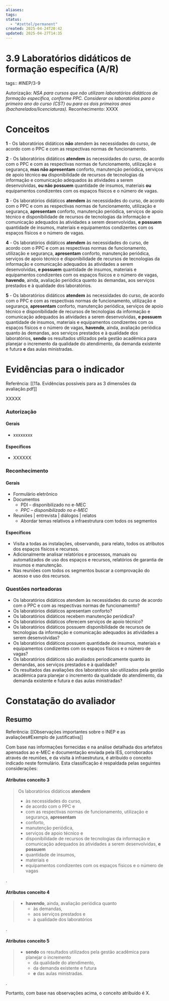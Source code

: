 ```yaml
---
aliases: 
tags: 
status:
  - "#zettel/permanent"
created: 2025-04-24T20:42
updated: 2025-04-27T14:35
---
```

# 3.9 Laboratórios didáticos de formação específica (A/R)

tags:: #INEP/3-9

Autorização: _NSA para cursos que não utilizam laboratórios didáticos de formação específica, conforme PPC. Considerar os laboratórios para o primeiro ano do curso (CST) ou para os dois primeiros anos (bacharelados/licenciaturas)._
Reconhecimento: XXXX

# Conceitos

**1** - Os laboratórios didáticos **não** atendem às necessidades do curso, de acordo com o PPC e com as respectivas normas de funcionamento.

**2** - Os laboratórios didáticos **atendem** às necessidades do curso, de acordo com o PPC e com as respectivas normas de funcionamento, utilização e segurança, **mas não apresentam** conforto, manutenção periódica, serviços de apoio técnico **ou** disponibilidade de recursos de tecnologias da informação e comunicação adequados às atividades a serem desenvolvidas, **ou não possuem** quantidade de insumos, materiais **ou** equipamentos condizentes com os espaços físicos e o número de vagas.

**3** - Os laboratórios didáticos **atendem** às necessidades do curso, de acordo com o PPC e com as respectivas normas de funcionamento, utilização e segurança, **apresentam** conforto, manutenção periódica, serviços de apoio técnico e disponibilidade de recursos de tecnologias da informação e comunicação adequados às atividades a serem desenvolvidas, **e possuem** quantidade de insumos, materiais e equipamentos condizentes com os espaços físicos e o número de vagas.

**4** - Os laboratórios didáticos **atendem** às necessidades do curso, de acordo com o PPC e com as respectivas normas de funcionamento, utilização e segurança, **apresentam** conforto, manutenção periódica, serviços de apoio técnico e disponibilidade de recursos de tecnologias da informação e comunicação adequados às atividades a serem desenvolvidas, **e possuem** quantidade de insumos, materiais e equipamentos condizentes com os espaços físicos e o número de vagas, **havendo**, ainda, avaliação periódica quanto às demandas, aos serviços prestados e à qualidade dos laboratórios.

**5** - Os laboratórios didáticos **atendem** às necessidades do curso, de acordo com o PPC e com as respectivas normas de funcionamento, utilização e segurança, **apresentam** conforto, manutenção periódica, serviços de apoio técnico e disponibilidade de recursos de tecnologias da informação e comunicação adequados às atividades a serem desenvolvidas, **e possuem** quantidade de insumos, materiais e equipamentos condizentes com os espaços físicos e o número de vagas, **havendo**, ainda, avaliação periódica quanto às demandas, aos serviços prestados e à qualidade dos laboratórios, **sendo** os resultados utilizados pela gestão acadêmica para planejar o incremento da qualidade do atendimento, da demanda existente e futura **e** das aulas ministradas.

# Evidências para o indicador

Referência: [[11a. Evidências possíveis para as 3 dimensões da avaliação.pdf]]

XXXXX

### Autorização

#### Gerais

- xxxxxxxx

#### Específicos

- XXXXXX

### Reconhecimento

#### Gerais

- Formulário eletrônico
- Documentos
  - PDI – disponibilizado no e-MEC
  - _PPC – disponibilizado no e-MEC_
- Reuniões | entrevista | diálogos | relatos
  - Abordar temas relativos a infraestrutura com todos os segmentos

#### Específicos

- Visita a todas as instalações, observando, para relato, todos os atributos dos espaços físicos e recursos.
- Adicionalmente analisar relatórios e processos, manuais ou automatizados de uso dos espaços e recursos, relatórios de garantia de insumos e manutenção.
- Nas reuniões com todos os segmentos buscar a comprovação do acesso e uso dos recursos.

### Questões norteadoras

- Os laboratórios didáticos atendem às necessidades do curso de acordo com o PPC e com as respectivas normas de funcionamento?
- Os laboratórios didáticos apresentam conforto?
- Os laboratórios didáticos recebem manutenção periódica?
- Os laboratórios didáticos oferecem serviços de apoio técnico?
- Os laboratórios didáticos possuem disponibilidade de recursos de tecnologias da informação e comunicação adequados às atividades a serem desenvolvidas?
- Os laboratórios didáticos possuem quantidade de insumos, materiais e equipamentos condizentes com os espaços físicos e o número de vagas?
- Os laboratórios didáticos são avaliados periodicamente quanto às demandas, aos serviços prestados e à qualidade?
- Os resultados das avaliações dos laboratórios são utilizados pela gestão acadêmica para planejar o incremento da qualidade do atendimento, da demanda existente e futura e das aulas ministradas?

# Constatação do avaliador

## Resumo

Referência: [[Observações importantes sobre o INEP e as avaliações#Exemplo de justificativa]]

Com base nas informações fornecidas e na análise detalhada dos artefatos apensados ao e-MEC e documentação enviada pela IES, corroborados através de reuniões, e da visita à infraestrutura, é atribuído o conceito indicado neste formulário. Esta classificação é respaldada pelas seguintes considerações:

#### Atributos conceito 3

> Os laboratórios didáticos **atendem**
>
> - às necessidades do curso,
> - de acordo com o PPC e
> - com as respectivas normas de funcionamento, utilização e segurança,
> **apresentam**
> - conforto,
> - manutenção periódica,
> - serviços de apoio técnico e
> - disponibilidade de recursos de tecnologias da informação e comunicação adequados às atividades a serem desenvolvidas,
> **e possuem**
> - quantidade de insumos,
> - materiais e
> - equipamentos condizentes com os espaços físicos e o número de vagas

.

#### Atributos conceito 4

> - **havendo**, ainda, avaliação periódica quanto
>   - às demandas,
>   - aos serviços prestados e
>   - à qualidade dos laboratórios

.

#### Atributos conceito 5

> - **sendo** os resultados utilizados pela gestão acadêmica para planejar o incremento
>   - da qualidade do atendimento,
>   - da demanda existente e futura
>   - **e** das aulas ministradas.

.

Portanto, com base nas observações acima, o conceito atribuído é X.
